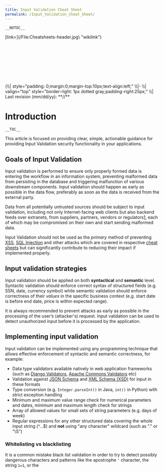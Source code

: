 ```yaml
---
title: Input Validation Cheat Sheet
permalink: /Input_Validation_Cheat_Sheet/
---
```


`__NOTOC__`

<div style="width:100%;height:160px;border:0,margin:0;overflow: hidden;">
[link=](/File:Cheatsheets-header.jpg\ "wikilink")

</div>
{\\| style="padding: 0;margin:0;margin-top:10px;text-align:left;" \\|- \\| valign="top" style="border-right: 1px dotted gray;padding-right:25px;" \\| Last revision (mm/dd/yy): **//**

Introduction
============

`__TOC__`

This article is focused on providing clear, simple, actionable guidance for providing Input Validation security functionality in your applications.

Goals of Input Validation
-------------------------

Input validation is performed to ensure only properly formed data is entering the workflow in an information system, preventing malformed data from persisting in the database and triggering malfunction of various downstream components. Input validation should happen as early as possible in the data flow, preferably as soon as the data is received from the external party.

Data from all potentially untrusted sources should be subject to input validation, including not only Internet-facing web clients but also backend feeds over extranets, from suppliers, partners, vendors or regulators[1](https://badcyber.com/several-polish-banks-hacked-information-stolen-by-unknown-attackers/), each of which may be compromised on their own and start sending malformed data.

Input Validation should not be used as the *primary* method of preventing [XSS](/XSS_(Cross_Site_Scripting)_Prevention_Cheat_Sheet\ "wikilink"), [SQL Injection](/SQL_Injection_Prevention_Cheat_Sheet\ "wikilink") and other attacks which are covered in respective [cheat sheets](/OWASP_Cheat_Sheet_Series\ "wikilink") but can significantly contribute to reducing their impact if implemented properly.

Input validation strategies
---------------------------

Input validation should be applied on both **syntactical** and **semantic** level. Syntactic validation should enforce correct syntax of structured fields (e.g. SSN, date, currency symbol) while semantic validation should enforce correctness of their *values* in the specific business context (e.g. start date is before end date, price is within expected range).

It is always recommended to prevent attacks as early as possible in the processing of the user’s (attacker's) request. Input validation can be used to detect unauthorized input before it is processed by the application.

Implementing input validation
-----------------------------

Input validation can be implemented using any programming technique that allows effective enforcement of syntactic and semantic correctness, for example:

-   Data type validators available natively in web application frameworks (such as [Django Validators](https://docs.djangoproject.com/en/1.11/ref/validators/), [Apache Commons Validators](https://commons.apache.org/proper/commons-validator/apidocs/org/apache/commons/validator/package-summary.html#doc.Usage.validator) etc)
-   Validation against [JSON Schema](http://json-schema.org/) and [XML Schema (XSD)](https://www.w3.org/standards/techs/xmlschema#w3c_all) for input in these formats
-   Type conversion (e.g. `Integer.parseInt()` in Java, `int()` in Python) with strict exception handling
-   Minimum and maximum value range check for numerical parameters and dates, minimum and maximum length check for strings
-   Array of allowed values for small sets of string parameters (e.g. days of week)
-   Regular expressions for any other structured data covering the whole input string (^...$) and **not** using "any character" wildcard (such as "." or "\\S")

### Whitelisting vs blacklisting

It is a common mistake black list validation in order to try to detect possibly dangerous characters and patterns like the apostrophe `'` character, the string `1=1`, or the <code>

<script>
</code> tag, but this is a massively flawed approach as it is trivial for an attacker to avoid getting caught by such filters. Plus, such filters frequently prevent authorized input, like `O'Brian`, where the ' character is fully legitimate. For more information on XSS filter evasion please see the [XSS Filter Evasion Cheat Sheet](/XSS_Filter_Evasion_Cheat_Sheet "wikilink").

White list validation is appropriate for all input fields provided by the user. White list validation involves defining exactly what IS authorized, and by definition, everything else is not authorized. If it's well structured data, like dates, social security numbers, zip codes, e-mail addresses, etc. then the developer should be able to define a very strong validation pattern, usually based on regular expressions, for validating such input. If the input field comes from a fixed set of options, like a drop down list or radio buttons, then the input needs to match exactly one of the values offered to the user in the first place.

### Validating free-form Unicode text

Free-form text, especially with Unicode characters, is perceived as difficult to validate due to a relatively large space of characters that need to be whitelisted. It's also free-form text input that highlights the importance of proper context-aware output encoding and quite clearly demonstrates that input validation is **not** the primary safeguards against Cross-Site Scripting — if your users want to type apostrophe (') or less-than sign (&lt;) in their comment field, they might have perfectly legitimate reason for that and the application's job is to properly handle it throughout the whole life cycle of the data.

The primary means of input validation for free-form text input should be:

-   normalization — ensure canonical encoding is used across all the text and no invalid characters are present
-   character category whitelisting — Unicode allows whitelisting categories such as "decimal digits" or "letters" which not only covers the Latin alphabet but also various other scripts used globally (e.g. Arabic, Cyryllic, CJK ideographs etc)
-   individual character whitelisting — if you allow letters and ideographs in names and also want to allow apostrophe (') for Irish names, but don't want to allow the whole punctuation category

References: [Input validation of free-form Unicode text in Python](https://ipsec.pl/python/2017/input-validation-free-form-unicode-text-python.html)

### Regular expressions

Developing regular expressions can be complicated, and is well beyond the scope of this cheat sheet. There are lots of resources on the internet about how to write regular expressions, including: <http://www.regular-expressions.info/> and the [OWASP Validation Regex Repository](/OWASP_Validation_Regex_Repository "wikilink").

In summary, input validation should:

-   Be applied to all input data, at minimum
-   Define the allowed set of characters to be accepted
-   Defines a minimum and maximum length for the data (e.g. {1,25} )

White List Regular Expression Examples
--------------------------------------

Validating an U.S. Zip Code (5 digits plus optional -4)

`^\d{5}(-\d{4})?$`

Validating U.S. State Selection From a Drop-Down Menu

`^(AA\|AE\|AP\|AL\|AK\|AS\|AZ\|AR\|CA\|CO\|CT\|DE\|DC\|FM\|FL\|GA\|GU\|`
`HI\|ID\|IL\|IN\|IA\|KS\|KY\|LA\|ME\|MH\|MD\|MA\|MI\|MN\|MS\|MO\|MT\|NE\| `
`NV\|NH\|NJ\|NM\|NY\|NC\|ND\|MP\|OH\|OK\|OR\|PW\|PA\|PR\|RI\|SC\|SD\|TN\|`
`TX\|UT\|VT\|VI\|VA\|WA\|WV\|WI\|WY)$`

**Java Regex Usage Example**

` Example validating the parameter “zip” using a regular expression.`
` `
` private static final Pattern zipPattern = Pattern.compile("^\d{5}(-\d{4})?$");`
` public void doPost( HttpServletRequest request, HttpServletResponse response) {`
`   try {`
`       String zipCode = request.getParameter( "zip" );`
`       if ( !zipPattern.matcher( zipCode ).matches()  {`
`           throw new YourValidationException( "Improper zipcode format." );`
`       }`
`       .. do what you want here, after its been validated ..`
`   } catch(YourValidationException e ) {`
`       response.sendError( response.SC_BAD_REQUEST, e.getMessage() );`
`   }`
` }`

Some white list validators have also been predefined in various open source packages that you can leverage. For example:

-   [Apache Commons Validator](http://jakarta.apache.org/commons/validator)

Client Side vs Server Side Validation
-------------------------------------

Be aware that any JavaScript input validation performed on the client can be bypassed by an attacker that disables JavaScript or uses a Web Proxy. Ensure that any input validation performed on the client is also performed on the server.

Validating Rich User Content
----------------------------

It is very difficult to validate rich content submitted by a user. For more information, please see the cheatsheet on [Sanitizing HTML Markup with a Library Designed for the Job](https://www.owasp.org/index.php/XSS_(Cross_Site_Scripting)_Prevention_Cheat_Sheet#RULE_.236_-_Sanitize_HTML_Markup_with_a_Library_Designed_for_the_Job).

Preventing XSS and Content Security Policy
------------------------------------------

-   All user data controlled must be encoded when returned in the html page to prevent the execution of malicious data (e.g. XSS). For example
    <script>
    would be returned as &lt;script&gt;

-   The type of encoding is specific to the context of the page where the user controlled data is inserted. For example, HTML entity encoding is appropriate for data placed into the HTML body. However, user data placed into a script would need JavaScript specific output encoding.

Detailed information on XSS prevention here: [OWASP XSS Prevention Cheat Sheet](http://www.owasp.org/index.php/XSS_(Cross_Site_Scripting)_Prevention_Cheat_Sheet)

File Upload Validation
======================

Many websites allow users to upload files, such as a profile picture or more. This section helps provide that feature securely.

Upload Verification
-------------------

-   Use input validation to ensure the uploaded filename uses an expected extension type
-   Ensure the uploaded file is not larger than a defined maximum file size
-   If the website supports ZIP file upload, do validation check before unzip the file. The check includes the target path, level of compress, estimated unzip size.

Upload Storage
--------------

-   Use a new filename to store the file on the OS. Do not use any user controlled text for this filename or for the temporary filename.
-   When the file is uploaded to web, it's suggested to rename the file on storage. For example, the uploaded filename is test.JPG, rename it to JAI1287uaisdjhf.JPG with a random file name. The purpose of doing it to prevent the risks of direct file access and ambigious filename to evalide the filter, such as test.jpg;.asp or /../../../../../test.jpg.
-   Uploaded files should be analyzed for malicious content (anti-malware, static analysis, etc)
-   The file path should not be able to specify by client side. It's decided by server side.

Public Serving of Uploaded Content
----------------------------------

-   Ensure uploaded images are served with the correct content-type (e.g. image/jpeg, application/x-xpinstall)

Beware of "special" files
-------------------------

-   The upload feature should be using a whitelist approach to only allow specific file types and extensions. However, it is important to be aware of the following file types that, if allowed, could result in security vulnerabilities.
-   "crossdomain.xml" allows cross-domain data loading in Flash, Java and Silverlight. If permitted on sites with authentication this can permit cross-domain data theft and CSRF attacks. Note this can get pretty complicated depending on the specific plugin version in question, so its best to just prohibit files named "crossdomain.xml" or "clientaccesspolicy.xml".
-   ".htaccess" and ".htpasswd" provides server configuration options on a per-directory basis, and should not be permitted. See <http://en.wikipedia.org/wiki/Htaccess>
-   Web executable script files are suggested not to be allowed such as aspx, css, swf, xhtml, rhtml, shtml, jsp, js, pl, php, cgi.

Upload Verification
-------------------

-   Use image rewriting libraries to verify the image is valid and to strip away extraneous content.
-   Set the extension of the stored image to be a valid image extension based on the detected content type of the image from image processing (e.g. do not just trust the header from the upload).
-   Ensure the detected content type of the image is within a list of defined image types (jpg, png, etc)

Email Address Validation
========================

Email Validation Basics
-----------------------

Many web applications do not treat email addresses correctly due to common misconceptions about what constitutes a valid address. Specifically, it is completely valid to have an mailbox address which:

-   Is case sensitive in the local portion of the address (left of the rightmost @ character)
-   Has non-alphanumeric characters in the local-part (including + and @)
-   Has zero or more labels

At the time of writing, RFC 5321 is the current standard defining SMTP and what constitutes a valid mailbox address. Please note, email addresses should be considered to be public data.

Many web applications contain computationally expensive and inaccurate regular expressions that attempt to validate email addresses. Recent changes to the landscape mean that the number of false-negatives will increase, particularly due to:

-   Increased popularity of sub-addressing by providers such as Gmail (commonly using + as a token in the local-part to affect delivery)
-   New gTLDs with long names (many regular expressions check the number and length of each label in the domain)

Following RFC 5321, best practice for validating an email address would be to:

-   Check for presence of at least one @ symbol in the address
-   Ensure the local-part is no longer than 64 octets
-   Ensure the domain is no longer than 255 octets
-   Ensure the address is deliverable

To ensure an address is deliverable, the only way to check this is to send the user an email and have the user take action to confirm receipt. Beyond confirming that the email address is valid and deliverable, this also provides a positive acknowledgement that the user has access to the mailbox and is likely to be authorized to use it. This does not mean that other users cannot access this mailbox, for example when the user makes use of a service that generates a throw away email address.

-   Email verification links should only satisfy the requirement of verify email address ownership and should not provide the user with an authenticated session (e.g. the user must still authenticate as normal to access the application).
-   Email verification codes must expire after the first use or expire after 8 hours if not used.

Address Normalization
---------------------

As the local-part of email addresses are, in fact - case sensitive, it is important to store and compare email addresses correctly. To normalise an email address input, you would convert the domain part ONLY to lowercase.

Unfortunately this does and will make input harder to normalise and correctly match to a users intent. It is reasonable to only accept one unique capitalisation of an otherwise identical address, however in this case it is critical to:

-   Store the user-part as provided and verified by user verification
-   Perform comparisons by lowercase(provided)==lowercase(persisted)

Authors and Primary Editors
===========================

Dave Wichers - dave.wichers \[at\] aspectsecurity.com

Other Cheatsheets
=================

\\|}

[Category:Cheatsheets](/Category:Cheatsheets "wikilink")